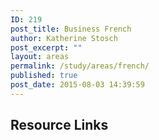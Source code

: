 ```yaml
---
ID: 219
post_title: Business French
author: Katherine Stosch
post_excerpt: ""
layout: areas
permalink: /study/areas/french/
published: true
post_date: 2015-08-03 14:39:59
---
```


<!-- Types Custom Fields: -->

<!-- resource-links -->
<h2>Resource Links</h2>
<!-- End resource-links -->

<!-- End Types Custom Fields -->